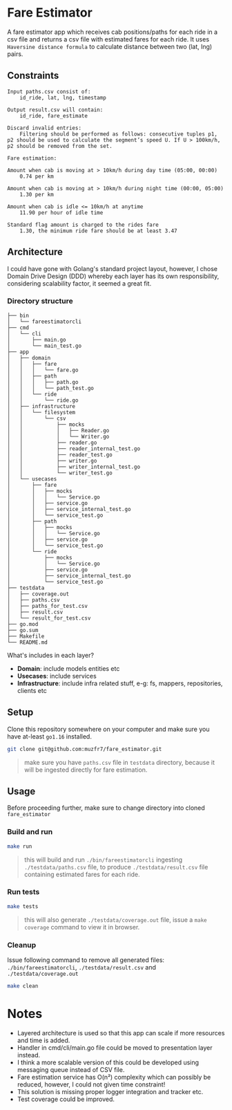 # Fare Estimator
A fare estimator app which receives cab positions/paths for each ride in a csv file and returns a csv file with estimated fares for each ride. It uses `Haversine distance formula` to calculate distance between two (lat, lng) pairs.

## Constraints
```
Input paths.csv consist of:
    id_ride, lat, lng, timestamp

Output result.csv will contain:
    id_ride, fare_estimate

Discard invalid entries:
    Filtering should be performed as follows: consecutive tuples p1, p2 should be used to calculate the segment’s speed U. If U > 100km/h, p2 should be removed from the set.

Fare estimation:

Amount when cab is moving at > 10km/h during day time (05:00, 00:00)
    0.74 per km

Amount when cab is moving at > 10km/h during night time (00:00, 05:00)
    1.30 per km

Amount when cab is idle <= 10km/h at anytime
    11.90 per hour of idle time

Standard flag amount is charged to the rides fare
    1.30, the minimum ride fare should be at least 3.47
```
## Architecture

I could have gone with Golang's standard project layout, however, I chose Domain Drive Design (DDD) whereby each layer has its own responsibility, considering scalability factor, it seemed a great fit.

### Directory structure
```
├── bin
│   └── fareestimatorcli
├── cmd
│   └── cli
│       ├── main.go
│       └── main_test.go
├── app
│   ├── domain
│   │   ├── fare
│   │   │   └── fare.go
│   │   ├── path
│   │   │   ├── path.go
│   │   │   └── path_test.go
│   │   └── ride
│   │       └── ride.go
│   ├── infrastructure
│   │   └── filesystem
│   │       └── csv
│   │           ├── mocks
│   │           │   ├── Reader.go
│   │           │   └── Writer.go
│   │           ├── reader.go
│   │           ├── reader_internal_test.go
│   │           ├── reader_test.go
│   │           ├── writer.go
│   │           ├── writer_internal_test.go
│   │           └── writer_test.go
│   └── usecases
│       ├── fare
│       │   ├── mocks
│       │   │   └── Service.go
│       │   ├── service.go
│       │   ├── service_internal_test.go
│       │   └── service_test.go
│       ├── path
│       │   ├── mocks
│       │   │   └── Service.go
│       │   ├── service.go
│       │   └── service_test.go
│       └── ride
│           ├── mocks
│           │   └── Service.go
│           ├── service.go
│           ├── service_internal_test.go
│           └── service_test.go
├── testdata
│   ├── coverage.out
│   ├── paths.csv
│   ├── paths_for_test.csv
│   ├── result.csv
│   └── result_for_test.csv
├── go.mod
├── go.sum
├── Makefile
└── README.md
```

What's includes in each layer?
- **Domain**: include models entities etc
- **Usecases**: include services
- **Infrastructure**: include infra related stuff, e-g: fs, mappers, repositories, clients etc 

## Setup
Clone this repository somewhere on your computer and make sure you have at-least `go1.16` installed.

```bash
git clone git@github.com:muzfr7/fare_estimator.git
```

> make sure you have `paths.csv` file in `testdata` directory, because it will be ingested directly for fare estimation.

## Usage

Before proceeding further, make sure to change directory into cloned `fare_estimator`

### Build and run
```bash
make run
```
> this will build and run `./bin/fareestimatorcli` ingesting `./testdata/paths.csv` file, to produce `./testdata/result.csv` file containing estimated fares for each ride.

### Run tests
```bash
make tests
```
> this will also generate `./testdata/coverage.out` file, issue a `make coverage` command to view it in browser.

### Cleanup
Issue following command to remove all generated files: `./bin/fareestimatorcli`, `./testdata/result.csv` and `./testdata/coverage.out`
```bash
make clean
```

# Notes
- Layered architecture is used so that this app can scale if more resources and time is added.
- Handler in cmd/cli/main.go file could be moved to presentation layer instead.
- I think a more scalable version of this could be developed using messaging queue instead of CSV file.
- Fare estimation service has O(n²) complexity which can possibly be reduced, however, I could not given time constraint!
- This solution is missing proper logger integration and tracker etc.
- Test coverage could be improved.
